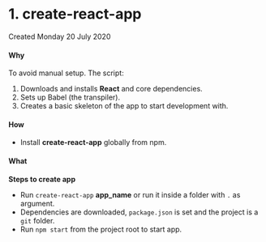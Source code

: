 # 1. create-react-app
Created Monday 20 July 2020

#### Why
To avoid manual setup.
The script:
1. Downloads and installs **React** and core dependencies.
2. Sets up Babel (the transpiler).
3. Creates a basic skeleton of the app to start development with.

#### How
* Install **create-react-app** globally from npm.

#### What
**Steps to create app**
* Run ``create-react-app`` **app_name** or run it inside a folder with `.` as argument.
* Dependencies are downloaded, ``package.json`` is set and the project is a ``git`` folder.
* Run ``npm start`` from the project root to start app.
